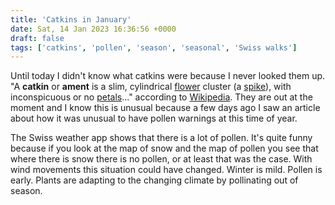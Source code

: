 ```yaml
---
title: 'Catkins in January'
date: Sat, 14 Jan 2023 16:36:56 +0000
draft: false
tags: ['catkins', 'pollen', 'season', 'seasonal', 'Swiss walks']
---
```


Until today I didn't know what catkins were because I never looked them up. "A **catkin** or **ament** is a slim, cylindrical [flower](https://en.wikipedia.org/wiki/Flower) cluster (a [spike](https://en.wikipedia.org/wiki/Spike_(botany))), with inconspicuous or no [petals](https://en.wikipedia.org/wiki/Petal)..." according to [Wikipedia](https://en.wikipedia.org/wiki/Catkin). They are out at the moment and I know this is unusual because a few days ago I saw an article about how it was unusual to have pollen warnings at this time of year.

The Swiss weather app shows that there is a lot of pollen. It's quite funny because if you look at the map of snow and the map of pollen you see that where there is snow there is no pollen, or at least that was the case. With wind movements this situation could have changed. Winter is mild. Pollen is early. Plants are adapting to the changing climate by pollinating out of season.